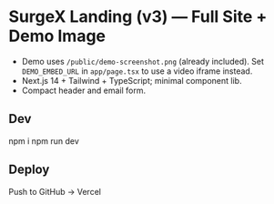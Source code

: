 # SurgeX Landing (v3) — Full Site + Demo Image
- Demo uses `/public/demo-screenshot.png` (already included). Set `DEMO_EMBED_URL` in `app/page.tsx` to use a video iframe instead.
- Next.js 14 + Tailwind + TypeScript; minimal component lib.
- Compact header and email form.

## Dev
npm i
npm run dev

## Deploy
Push to GitHub → Vercel
